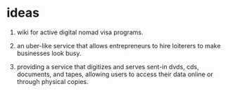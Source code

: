 # ideas

1. wiki for active digital nomad visa programs.

2. an uber-like service that allows entrepreneurs to hire loiterers to make businesses look busy.

3. providing a service that digitizes and serves sent-in dvds, cds, documents, and tapes, allowing users to access their data online or through physical copies.
